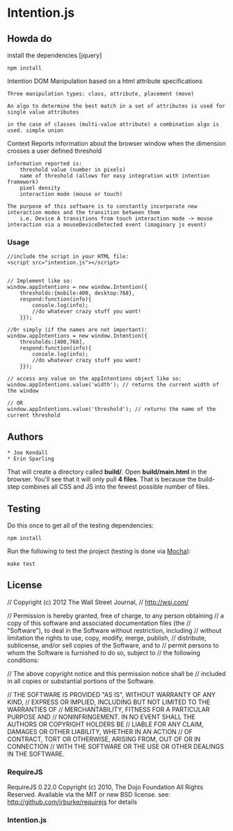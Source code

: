 # Intention.js

## Howda do

install the dependencies [jquery]

	npm install


Intention
	DOM Manipulation based on a html attribute specifications

	Three manipulation types: class, attribute, placement (move)

	An algo to determine the best match in a set of attributes is used for single value attributes

	in the case of classes (multi-value attribute) a combination algo is used. simple union

	


Context
	Reports information about the browser window when the dimension crosses a user defined threshold

	information reported is: 
		threshold value (number in pixels)
		name of threshold (allows for easy integration with intention framework)
		pixel density
		interaction mode (mouse or touch)

	The purpose of this software is to constantly incorporate new interaction modes and the transition between them
		i.e. Device A transitions from touch interaction mode -> mouse interaction via a mouseDeviceDetected event (imaginary js event)






### Usage


	//include the script in your HTML file:
	<script src="intention.js"></script>


	// Implement like so:
	window.appIntentions = new window.Intention({
		thresholds:{mobile:400, desktop:768},
		respond:function(info){
			console.log(info);
			//do whatever crazy stuff you want!
		}});

	//Or simply (if the names are not important):
	window.appIntentions = new window.Intention({
		thresholds:[400,768],
		respond:function(info){
			console.log(info);
			//do whatever crazy stuff you want!
		}});

	// access any value on the appIntentions object like so:
	window.appIntentions.value('width'); // returns the current width of the window

	// OR
	window.appIntentions.value('threshold'); // returns the name of the current threshold



## Authors
	
	* Joe Kendall
	* Erin Sparling


That will create a directory called **build/**. Open **build/main.html** in the browser.
You'll see that it will only pull **4 files**. That is because the build-step combines 
all CSS and JS into the fewest possible number of files.

## Testing

Do this once to get all of the testing dependencies:

    npm install

Run the following to test the project (testing is done via [Mocha](http://visionmedia.github.com/mocha/)):

    make test


## License
// Copyright (c) 2012 The Wall Street Journal, 
// http://wsj.com/

// Permission is hereby granted, free of charge, to any person obtaining
// a copy of this software and associated documentation files (the
// "Software"), to deal in the Software without restriction, including
// without limitation the rights to use, copy, modify, merge, publish,
// distribute, sublicense, and/or sell copies of the Software, and to
// permit persons to whom the Software is furnished to do so, subject to
// the following conditions:

// The above copyright notice and this permission notice shall be
// included in all copies or substantial portions of the Software.

// THE SOFTWARE IS PROVIDED "AS IS", WITHOUT WARRANTY OF ANY KIND,
// EXPRESS OR IMPLIED, INCLUDING BUT NOT LIMITED TO THE WARRANTIES OF
// MERCHANTABILITY, FITNESS FOR A PARTICULAR PURPOSE AND
// NONINFRINGEMENT. IN NO EVENT SHALL THE AUTHORS OR COPYRIGHT HOLDERS BE
// LIABLE FOR ANY CLAIM, DAMAGES OR OTHER LIABILITY, WHETHER IN AN ACTION
// OF CONTRACT, TORT OR OTHERWISE, ARISING FROM, OUT OF OR IN CONNECTION
// WITH THE SOFTWARE OR THE USE OR OTHER DEALINGS IN THE SOFTWARE.


### RequireJS 

RequireJS 0.22.0 Copyright (c) 2010, The Dojo Foundation All Rights Reserved.
Available via the MIT or new BSD license.
see: http://github.com/jrburke/requirejs for details


### Intention.js

